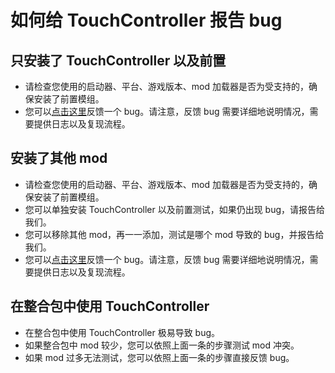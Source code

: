 # 如何给 TouchController 报告 bug

## 只安装了 TouchController 以及前置

- 请检查您使用的启动器、平台、游戏版本、mod 加载器是否为受支持的，确保安装了前置模组。
- 您可以[点击这里](https://github.com/TouchController/TouchController/issues/new?template=bug_report_zh_cn.yml)反馈一个 bug。请注意，反馈 bug 需要详细地说明情况，需要提供日志以及复现流程。

## 安装了其他 mod

- 请检查您使用的启动器、平台、游戏版本、mod 加载器是否为受支持的，确保安装了前置模组。
- 您可以单独安装 TouchController 以及前置测试，如果仍出现 bug，请报告给我们。
- 您可以移除其他 mod，再一一添加，测试是哪个 mod 导致的 bug，并报告给我们。
- 您可以[点击这里](https://github.com/TouchController/TouchController/issues/new?template=bug_report_zh_cn.yml)反馈一个 bug。请注意，反馈 bug 需要详细地说明情况，需要提供日志以及复现流程。

## 在整合包中使用 TouchController

- 在整合包中使用 TouchController 极易导致 bug。
- 如果整合包中 mod 较少，您可以依照上面一条的步骤测试 mod 冲突。
- 如果 mod 过多无法测试，您可以依照上面一条的步骤直接反馈 bug。
